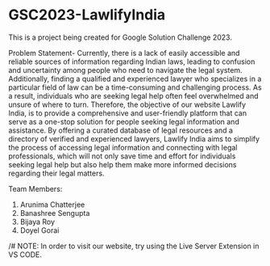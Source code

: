 # GSC2023-LawlifyIndia
This is a project being created for Google Solution Challenge 2023.

Problem Statement-
Currently, there is a lack of easily accessible and reliable sources of information regarding Indian laws, leading to confusion and uncertainty among people who need to navigate the legal system. Additionally, finding a qualified and experienced lawyer who specializes in a particular field of law can be a time-consuming and challenging process. As a result, individuals who are seeking legal help often feel overwhelmed and unsure of where to turn.
Therefore, the objective of our website Lawlify India, is to provide a comprehensive and user-friendly platform that can serve as a one-stop solution for people seeking legal information and assistance. By offering a curated database of legal resources and a directory of verified and experienced lawyers, Lawlify India aims to simplify the process of accessing legal information and connecting with legal professionals, which will not only save time and effort for individuals seeking legal help but also help them make more informed decisions regarding their legal matters.

Team Members:
1. Arunima Chatterjee
2. Banashree Sengupta
3. Bijaya Roy
4. Doyel Gorai

/# NOTE: In order to visit our website, try using the Live Server Extension in VS CODE.
